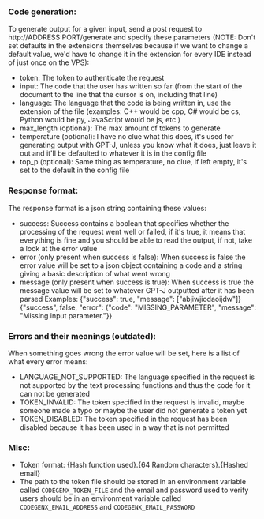 ### Code generation:
To generate output for a given input, send a post request to http://ADDRESS:PORT/generate and specify these parameters (NOTE: Don't set defaults in the extensions themselves because if we want to change a default value, we'd have to change it in the extension for every IDE instead of just once on the VPS):
- token: The token to authenticate the request
- input: The code that the user has written so far (from the start of the document to the line that the cursor is on, including that line)
- language: The language that the code is being written in, use the extension of the file (examples: C++ would be cpp, C# would be cs, Python would be py, JavaScript would be js, etc.)
- max_length (optional): The max amount of tokens to generate
- temperature (optional): I have no clue what this does, it's used for generating output with GPT-J, unless you know what it does, just leave it out and it'll be defaulted to whatever it is in the config file
- top_p (optional): Same thing as temperature, no clue, if left empty, it's set to the default in the config file

### Response format:
The response format is a json string containing these values:
- success: Success contains a boolean that specifies whether the processing of the request went well or failed, if it's true, it means that everything is fine and you should be able to read the output, if not, take a look at the error value
- error (only present when success is false): When success is false the error value will be set to a json object containing a code and a string giving a basic description of what went wrong
- message (only present when success is true): When success is true the message value will be set to whatever GPT-J outputted after it has been parsed
Examples:
{"success": true, "message": ["abjiwjiodaoijdw"]}
{"success", false, "error": {"code": "MISSING_PARAMETER", "message": "Missing input parameter."}}

### Errors and their meanings (outdated):
When something goes wrong the error value will be set, here is a list of what every error means:
- LANGUAGE_NOT_SUPPORTED: The language specified in the request is not supported by the text processing functions and thus the code for it can not be generated
- TOKEN_INVALID: The token specified in the request is invalid, maybe someone made a typo or maybe the user did not generate a token yet
- TOKEN_DISABLED: The token specified in the request has been disabled because it has been used in a way that is not permitted

### Misc:
- Token format: {Hash function used}.{64 Random characters}.{Hashed email}
- The path to the token file should be stored in an environment variable called `CODEGENX_TOKEN_FILE` and the email and password used to verify users should be in an environment variable called `CODEGENX_EMAIL_ADDRESS` and `CODEGENX_EMAIL_PASSWORD`
